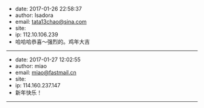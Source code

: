 - date: 2017-01-26 22:58:37
- author: Isadora
- email: tata13chao@sina.com
- site: 
- ip: 112.10.106.239
- 哈哈哈恭喜～强烈的。鸡年大吉
- - - - - - - - - - - - - - - -
- date: 2017-01-27 12:02:55
- author: miao
- email: miao@fastmail.cn
- site: 
- ip: 114.160.237.147
- 新年快乐！
- - - - - - - - - - - - - - - -
